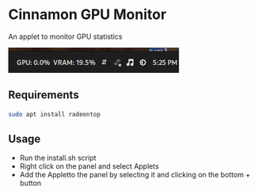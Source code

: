 # Cinnamon GPU Monitor
An applet to monitor GPU statistics

![Screenshot](screenshot.png)

## Requirements

```bash
sudo apt install radeontop
```

## Usage
- Run the install.sh script
- Right click on the panel and select Applets
- Add the Appletto the panel by selecting it and clicking on the bottom + button
